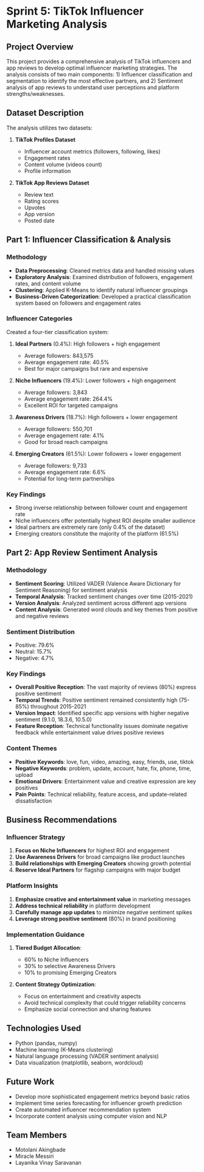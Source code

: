 # Sprint 5: TikTok Influencer Marketing Analysis

## Project Overview
This project provides a comprehensive analysis of TikTok influencers and app reviews to develop optimal influencer marketing strategies. The analysis consists of two main components: 1) Influencer classification and segmentation to identify the most effective partners, and 2) Sentiment analysis of app reviews to understand user perceptions and platform strengths/weaknesses.

## Dataset Description
The analysis utilizes two datasets:
1. **TikTok Profiles Dataset**
   - Influencer account metrics (followers, following, likes)
   - Engagement rates
   - Content volume (videos count)
   - Profile information

2. **TikTok App Reviews Dataset**
   - Review text
   - Rating scores
   - Upvotes
   - App version
   - Posted date

## Part 1: Influencer Classification & Analysis

### Methodology
- **Data Preprocessing**: Cleaned metrics data and handled missing values
- **Exploratory Analysis**: Examined distribution of followers, engagement rates, and content volume
- **Clustering**: Applied K-Means to identify natural influencer groupings
- **Business-Driven Categorization**: Developed a practical classification system based on followers and engagement rates

### Influencer Categories
Created a four-tier classification system:
1. **Ideal Partners** (0.4%): High followers + high engagement
   - Average followers: 843,575
   - Average engagement rate: 40.5%
   - Best for major campaigns but rare and expensive

2. **Niche Influencers** (19.4%): Lower followers + high engagement
   - Average followers: 3,843
   - Average engagement rate: 264.4%
   - Excellent ROI for targeted campaigns

3. **Awareness Drivers** (18.7%): High followers + lower engagement
   - Average followers: 550,701
   - Average engagement rate: 4.1%
   - Good for broad reach campaigns

4. **Emerging Creators** (61.5%): Lower followers + lower engagement
   - Average followers: 9,733
   - Average engagement rate: 6.6%
   - Potential for long-term partnerships

### Key Findings
- Strong inverse relationship between follower count and engagement rate
- Niche influencers offer potentially highest ROI despite smaller audience
- Ideal partners are extremely rare (only 0.4% of the dataset)
- Emerging creators constitute the majority of the platform (61.5%)

## Part 2: App Review Sentiment Analysis

### Methodology
- **Sentiment Scoring**: Utilized VADER (Valence Aware Dictionary for Sentiment Reasoning) for sentiment analysis
- **Temporal Analysis**: Tracked sentiment changes over time (2015-2021)
- **Version Analysis**: Analyzed sentiment across different app versions
- **Content Analysis**: Generated word clouds and key themes from positive and negative reviews

### Sentiment Distribution
- Positive: 79.6%
- Neutral: 15.7%
- Negative: 4.7%

### Key Findings
- **Overall Positive Reception**: The vast majority of reviews (80%) express positive sentiment
- **Temporal Trends**: Positive sentiment remained consistently high (75-85%) throughout 2015-2021
- **Version Impact**: Identified specific app versions with higher negative sentiment (9.1.0, 18.3.6, 10.5.0)
- **Feature Reception**: Technical functionality issues dominate negative feedback while entertainment value drives positive reviews

### Content Themes
- **Positive Keywords**: love, fun, video, amazing, easy, friends, use, tiktok
- **Negative Keywords**: problem, update, account, hate, fix, phone, time, upload
- **Emotional Drivers**: Entertainment value and creative expression are key positives
- **Pain Points**: Technical reliability, feature access, and update-related dissatisfaction

## Business Recommendations

### Influencer Strategy
1. **Focus on Niche Influencers** for highest ROI and engagement
2. **Use Awareness Drivers** for broad campaigns like product launches
3. **Build relationships with Emerging Creators** showing growth potential
4. **Reserve Ideal Partners** for flagship campaigns with major budget

### Platform Insights
1. **Emphasize creative and entertainment value** in marketing messages
2. **Address technical reliability** in platform development
3. **Carefully manage app updates** to minimize negative sentiment spikes
4. **Leverage strong positive sentiment** (80%) in brand positioning

### Implementation Guidance
1. **Tiered Budget Allocation**:
   - 60% to Niche Influencers
   - 30% to selective Awareness Drivers
   - 10% to promising Emerging Creators

2. **Content Strategy Optimization**:
   - Focus on entertainment and creativity aspects
   - Avoid technical complexity that could trigger reliability concerns
   - Emphasize social connection and sharing features

## Technologies Used
- Python (pandas, numpy)
- Machine learning (K-Means clustering)
- Natural language processing (VADER sentiment analysis)
- Data visualization (matplotlib, seaborn, wordcloud)

## Future Work
- Develop more sophisticated engagement metrics beyond basic ratios
- Implement time series forecasting for influencer growth prediction
- Create automated influencer recommendation system
- Incorporate content analysis using computer vision and NLP

## Team Members
- Motolani Akingbade
- Miracle Messiri
- Layanika Vinay Saravanan
